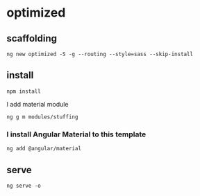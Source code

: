 # optimized

## scaffolding

```shell
ng new optimized -S -g --routing --style=sass --skip-install
```

## install

```shell
npm install
```

I add material module

```shell
ng g m modules/stuffing
```

### I install Angular Material to this template

```shell
ng add @angular/material
```

## serve

```shell
ng serve -o
```
